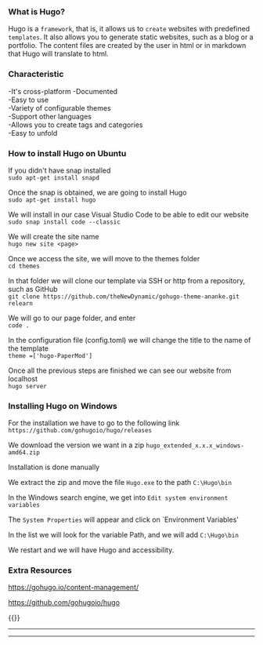### What is Hugo?

Hugo is a `framework`, that is, it allows us to `create` websites with predefined `templates`. It also allows you to generate static websites, such as a blog or a portfolio. The content files are created by the user in html or in markdown that Hugo will translate to html.

### Characteristic
-It's cross-platform
-Documented \
-Easy to use \
-Variety of configurable themes \
-Support other languages\
-Allows you to create tags and categories \
-Easy to unfold


### How to install Hugo on Ubuntu

If you didn't have snap installed \
`sudo apt-get install snapd`

Once the snap is obtained, we are going to install Hugo \
`sudo apt-get install hugo`

We will install in our case Visual Studio Code to be able to edit our website \
`sudo snap install code --classic`

We will create the site name \
`hugo new site <page>`

Once we access the site, we will move to the themes folder \
`cd themes`

In that folder we will clone our template via SSH or http from a repository, such as GitHub \
`git clone https://github.com/theNewDynamic/gohugo-theme-ananke.git relearn`

We will go to our page folder, and enter \
`code .`

In the configuration file (config.toml) we will change the title to the name of the template \
`theme =['hugo-PaperMod']`

Once all the previous steps are finished we can see our website from localhost \
`hugo server`


### Installing Hugo on Windows

For the installation we have to go to the following link
`https://github.com/gohugoio/hugo/releases`

We download the version we want in a zip
`hugo_extended_x.x.x_windows-amd64.zip`

Installation is done manually

We extract the zip and move the file `Hugo.exe` to the path `C:\Hugo\bin `

In the Windows search engine, we get into `Edit system environment variables`

The `System Properties` will appear and click on `Environment Variables'

In the list we will look for the variable Path, and we will add `C:\Hugo\bin`

We restart and we will have Hugo and accessibility.


### Extra Resources

https://gohugo.io/content-management/

https://github.com/gohugoio/hugo


{{<youtube hjD9jTi_DQ4>}}

---


---